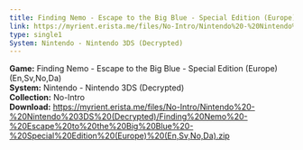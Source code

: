 ```yaml
---
title: Finding Nemo - Escape to the Big Blue - Special Edition (Europe) (En,Sv,No,Da)
link: https://myrient.erista.me/files/No-Intro/Nintendo%20-%20Nintendo%203DS%20(Decrypted)/Finding%20Nemo%20-%20Escape%20to%20the%20Big%20Blue%20-%20Special%20Edition%20(Europe)%20(En,Sv,No,Da).zip
type: single1
System: Nintendo - Nintendo 3DS (Decrypted)
---
```

<b>Game:</b> Finding Nemo - Escape to the Big Blue - Special Edition (Europe) (En,Sv,No,Da)<br>
<b>System:</b> Nintendo - Nintendo 3DS (Decrypted)<br>
<b>Collection:</b> No-Intro<br>
<b>Download:</b> https://myrient.erista.me/files/No-Intro/Nintendo%20-%20Nintendo%203DS%20(Decrypted)/Finding%20Nemo%20-%20Escape%20to%20the%20Big%20Blue%20-%20Special%20Edition%20(Europe)%20(En,Sv,No,Da).zip
